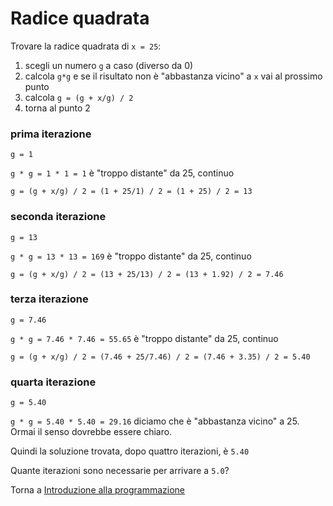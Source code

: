 # Radice quadrata

Trovare la radice quadrata di `x = 25`:

1. scegli un numero `g` a caso (diverso da 0)
2. calcola `g*g` e se il risultato non è "abbastanza vicino" a `x` vai al prossimo punto
3. calcola `g = (g + x/g) / 2`
4. torna al punto 2

### prima iterazione

`g = 1`

`g * g = 1 * 1 = 1` è "troppo distante" da 25, continuo

`g = (g + x/g) / 2 = (1 + 25/1) / 2 = (1 + 25) / 2 = 13`

### seconda iterazione

`g = 13`

`g * g = 13 * 13 = 169` è "troppo distante" da 25, continuo

`g = (g + x/g) / 2 = (13 + 25/13) / 2 = (13 + 1.92) / 2 = 7.46`

### terza iterazione

`g = 7.46`

`g * g = 7.46 * 7.46 = 55.65` è "troppo distante" da 25, continuo

`g = (g + x/g) / 2 = (7.46 + 25/7.46) / 2 = (7.46 + 3.35) / 2 = 5.40`

### quarta iterazione

`g = 5.40`

`g * g = 5.40 * 5.40 = 29.16` diciamo che è "abbastanza vicino" a 25. Ormai il senso
dovrebbe essere chiaro.

Quindi la soluzione trovata, dopo quattro iterazioni, è `5.40`

Quante iterazioni sono necessarie per arrivare a `5.0`?

Torna a [Introduzione alla programmazione](../summary.md)
